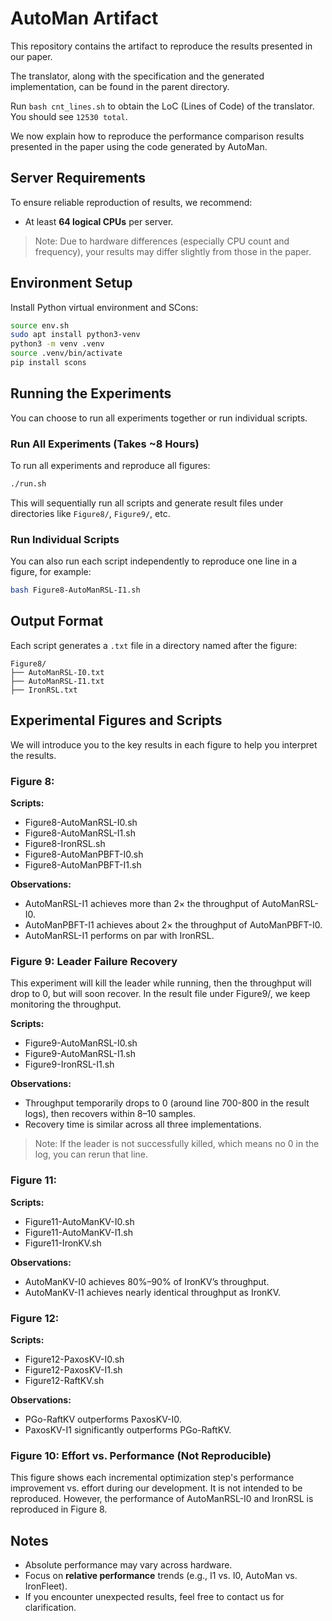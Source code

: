 

# AutoMan Artifact

This repository contains the artifact to reproduce the results presented in our paper.

The translator, along with the specification and the generated implementation, can be found in the parent directory.

Run `bash cnt_lines.sh` to obtain the LoC (Lines of Code) of the translator. You should see `12530 total`.

We now explain how to reproduce the performance comparison results presented in the paper using the code generated by AutoMan.

## Server Requirements

To ensure reliable reproduction of results, we recommend:

- At least **64 logical CPUs** per server.

> Note: Due to hardware differences (especially CPU count and frequency), your results may differ slightly from those in the paper.

## Environment Setup

Install Python virtual environment and SCons:

```bash
source env.sh
sudo apt install python3-venv
python3 -m venv .venv
source .venv/bin/activate
pip install scons
```

## Running the Experiments

You can choose to run all experiments together or run individual scripts.

### Run All Experiments (Takes ~8 Hours)

To run all experiments and reproduce all figures:

```bash
./run.sh
```

This will sequentially run all scripts and generate result files under directories like `Figure8/`, `Figure9/`, etc.

### Run Individual Scripts

You can also run each script independently to reproduce one line in a figure, for example:

```bash
bash Figure8-AutoManRSL-I1.sh
```

## Output Format

Each script generates a `.txt` file in a directory named after the figure:

```
Figure8/
├── AutoManRSL-I0.txt
├── AutoManRSL-I1.txt
├── IronRSL.txt
```

## Experimental Figures and Scripts

We will introduce you to the key results in each figure to help you interpret the results.

### Figure 8: 

**Scripts:**

- Figure8-AutoManRSL-I0.sh
- Figure8-AutoManRSL-I1.sh
- Figure8-IronRSL.sh
- Figure8-AutoManPBFT-I0.sh
- Figure8-AutoManPBFT-I1.sh

**Observations:**

- AutoManRSL-I1 achieves more than 2× the throughput of AutoManRSL-I0.
- AutoManPBFT-I1 achieves about 2× the throughput of AutoManPBFT-I0.
- AutoManRSL-I1 performs on par with IronRSL.

### Figure 9: Leader Failure Recovery

This experiment will kill the leader while running, then the throughput will drop to 0, but will soon recover.
In the result file under Figure9/, we keep monitoring the throughput.

**Scripts:**

- Figure9-AutoManRSL-I0.sh
- Figure9-AutoManRSL-I1.sh
- Figure9-IronRSL-I1.sh

**Observations:**

- Throughput temporarily drops to 0 (around line 700-800 in the result logs), then recovers within 8–10 samples.
- Recovery time is similar across all three implementations.

> Note: If the leader is not successfully killed, which means no 0 in the log, you can rerun that line.

### Figure 11:

**Scripts:**

- Figure11-AutoManKV-I0.sh
- Figure11-AutoManKV-I1.sh
- Figure11-IronKV.sh

**Observations:**

- AutoManKV-I0 achieves 80%–90% of IronKV’s throughput.
- AutoManKV-I1 achieves nearly identical throughput as IronKV.

### Figure 12:

**Scripts:**

- Figure12-PaxosKV-I0.sh
- Figure12-PaxosKV-I1.sh
- Figure12-RaftKV.sh

**Observations:**

- PGo-RaftKV outperforms PaxosKV-I0.
- PaxosKV-I1 significantly outperforms PGo-RaftKV.

### Figure 10: Effort vs. Performance (Not Reproducible)

This figure shows each incremental optimization step's performance improvement vs. effort during our development. It is not intended to be reproduced. However, the performance of AutoManRSL-I0 and IronRSL is reproduced in Figure 8.


## Notes

- Absolute performance may vary across hardware.
- Focus on **relative performance** trends (e.g., I1 vs. I0, AutoMan vs. IronFleet).
- If you encounter unexpected results, feel free to contact us for clarification.
